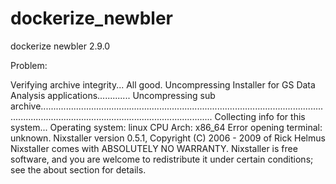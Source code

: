 dockerize_newbler
=================

dockerize newbler 2.9.0

Problem:

Verifying archive integrity... All good.
Uncompressing Installer for GS Data Analysis applications.............
Uncompressing sub archive................................................................................................................................................................................................
Collecting info for this system...
Operating system: linux
CPU Arch: x86_64
Error opening terminal: unknown.
Nixstaller version 0.5.1, Copyright (C) 2006 - 2009 of Rick Helmus
Nixstaller comes with ABSOLUTELY NO WARRANTY.
Nixstaller is free software, and you are welcome to redistribute it
under certain conditions; see the about section for details.

